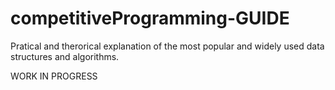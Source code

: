 # competitiveProgramming-GUIDE

Pratical and therorical explanation of the most popular and widely used data structures and algorithms.

WORK IN PROGRESS
